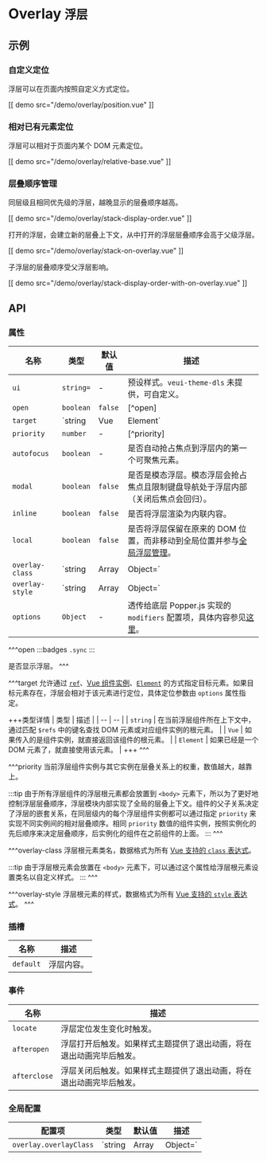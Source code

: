 # Overlay <small>浮层</small>

## 示例

### 自定义定位

浮层可以在页面内按照自定义方式定位。

[[ demo src="/demo/overlay/position.vue" ]]

### 相对已有元素定位

浮层可以相对于页面内某个 DOM 元素定位。

[[ demo src="/demo/overlay/relative-base.vue" ]]

### 层叠顺序管理

同层级且相同优先级的浮层，越晚显示的层叠顺序越高。

[[ demo src="/demo/overlay/stack-display-order.vue" ]]

打开的浮层，会建立新的层叠上下文，从中打开的浮层层叠顺序会高于父级浮层。

[[ demo src="/demo/overlay/stack-on-overlay.vue" ]]

子浮层的层叠顺序受父浮层影响。

[[ demo src="/demo/overlay/stack-display-order-with-on-overlay.vue" ]]

## API

### 属性

| 名称 | 类型 | 默认值 | 描述 |
| -- | -- | -- | -- |
| `ui` | `string=` | - | 预设样式。`veui-theme-dls` 未提供，可自定义。 |
| `open` | `boolean` | `false` | [^open] |
| `target` | `string | Vue | Element` | - | [^target] |
| `priority` | `number` | - | [^priority] |
| `autofocus` | `boolean` | - | 是否自动抢占焦点到浮层内的第一个可聚焦元素。 |
| `modal` | `boolean` | `false` | 是否是模态浮层。模态浮层会抢占焦点且限制键盘导航处于浮层内部（关闭后焦点会回归）。 |
| `inline` | `boolean` | `false` | 是否将浮层渲染为内联内容。 |
| `local` | `boolean` | `false` | 是否将浮层保留在原来的 DOM 位置，而非移动到全局位置并参与[全局浮层管理](../advanced/overlay)。 |
| `overlay-class` | `string | Array | Object=` | - | [^overlay-class] |
| `overlay-style` | `string | Array | Object=` | - | [^overlay-style] |
| `options` | `Object` | - | 透传给底层 Popper.js 实现的 `modifiers` 配置项，具体内容参见[这里](https://popper.js.org/docs/v1/#modifiers)。 |

^^^open
:::badges
`.sync`
:::

是否显示浮层。
^^^

^^^target
允许通过 [`ref`](https://cn.vuejs.org/v2/guide/components-edge-cases.html#%E8%AE%BF%E9%97%AE%E5%AD%90%E7%BB%84%E4%BB%B6%E5%AE%9E%E4%BE%8B%E6%88%96%E5%AD%90%E5%85%83%E7%B4%A0)、[Vue 组件实例](https://cn.vuejs.org/v2/guide/instance.html)、[`Element`](https://developer.mozilla.org/zh-CN/docs/Web/API/Element) 的方式指定目标元素。如果目标元素存在，浮层会相对于该元素进行定位，具体定位参数由 `options` 属性指定。

+++类型详情
| 类型 | 描述 |
| -- | -- |
| `string` | 在当前浮层组件所在上下文中，通过匹配 `$refs` 中的键名查找 DOM 元素或对应组件实例的根元素。 |
| `Vue` | 如果传入的是组件实例，就直接返回该组件的根元素。 |
| `Element` | 如果已经是一个 DOM 元素了，就直接使用该元素。 |
+++
^^^

^^^priority
当前浮层组件实例与其它实例在层叠关系上的权重，数值越大，越靠上。

:::tip
由于所有浮层组件的浮层根元素都会放置到 `<body>` 元素下，所以为了更好地控制浮层层叠顺序，浮层模块内部实现了全局的层叠上下文。组件的父子关系决定了浮层的嵌套关系，在同层级内的每个浮层组件实例都可以通过指定 `priority` 来实现不同实例间的相对层叠顺序。相同 `priority` 数值的组件实例，按照实例化的先后顺序来决定层叠顺序，后实例化的组件在之前组件的上面。
:::
^^^

^^^overlay-class
浮层根元素类名，数据格式为所有 [Vue 支持的 `class` 表达式](https://cn.vuejs.org/v2/guide/class-and-style.html#%E7%BB%91%E5%AE%9A-HTML-Class)。

:::tip
由于浮层根元素会放置在 `<body>` 元素下，可以通过这个属性给浮层根元素设置类名以自定义样式。
:::
^^^

^^^overlay-style
浮层根元素的样式，数据格式为所有 [Vue 支持的 `style` 表达式](https://cn.vuejs.org/v2/guide/class-and-style.html#%E7%BB%91%E5%AE%9A%E5%86%85%E8%81%94%E6%A0%B7%E5%BC%8F)。
^^^
### 插槽

| 名称 | 描述 |
| -- | -- |
| `default` | 浮层内容。 |

### 事件

| 名称 | 描述 |
| -- | -- |
| `locate` | 浮层定位发生变化时触发。 |
| `afteropen` | 浮层打开后触发。如果样式主题提供了退出动画，将在退出动画完毕后触发。 |
| `afterclose` | 浮层关闭后触发。如果样式主题提供了退出动画，将在退出动画完毕后触发。 |

### 全局配置

| 配置项 | 类型 | 默认值 | 描述 |
| -- | -- | -- | -- |
| `overlay.overlayClass` | `string | Array | Object=` | `[]` | 全局配置需要添加到浮层容器上的类名，数据格式为所有 [Vue 支持的 `class` 表达式](https://cn.vuejs.org/v2/guide/class-and-style.html#%E7%BB%91%E5%AE%9A-HTML-Class)。 |
